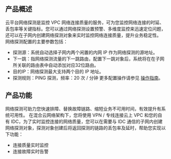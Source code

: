 
## 产品概述
云平台网络探测是监控 VPC 网络连接质量的服务，可为您监控网络连接的时延、丢包率等关键指标。您可以通过网络探测设置预警、多维度监控来迅速定位问题，还可以在子网内创建网络探测对象来实时监控网络连接质量，提升业务稳定性。
网络探测配置的主要参数包括：
- 探测源：系统自动选择子网内两个闲置的内网 IP 作为网络探测的源地址。
- 下一跳：指网络探测流量的下一跳路由，配置下一跳对象后，系统将在在子网所关联的路由表中自动添加对应32位路由。
- 目的IP：网络探测最大支持两个目的 IP 地址。
- 探测规则：PING 探测，频率：20 次 / 分钟
更多配置操作请参见 [操作指南](/document/product/215/15194)。

## 产品功能
网络探测可助力您快速排障、替换故障链路、缩短业务不可用时间，有效提升有系统可用性。
在混合云网络架构下，您将使用 VPN / 专线连接云上 VPC 和您的自有 IDC，为了实时监控连接的网络质量，您可以在需要与 IDC 通信的子网内创建网络探测对象，探测对象创建后将返回探测的链路的丢包率及延时，帮助您实现以下功能：
- 连接质量实时监控
- 连接故障实时告警

